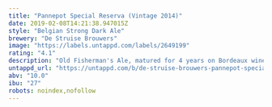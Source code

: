 ```yaml
---
title: "Pannepot Special Reserva (Vintage 2014)"
date: 2019-02-08T14:21:38.947015Z
style: "Belgian Strong Dark Ale"
brewery: "De Struise Brouwers"
image: "https://labels.untappd.com/labels/2649199"
rating: "4.1"
description: "Old Fisherman's Ale, matured for 4 years on Bordeaux wine oak barrels from France. Vintage 2014, bottled 2018."
untappd_url: "https://untappd.com/b/de-struise-brouwers-pannepot-special-reserva-vintage-2014/2649199"
abv: "10.0"
ibu: "27"
robots: noindex,nofollow
---
```


